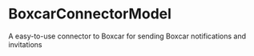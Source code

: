 BoxcarConnectorModel
====================

A easy-to-use connector to Boxcar for sending Boxcar notifications and invitations